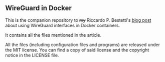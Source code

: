 ## WireGuard in Docker

This is the companion repository to ~~my~~ Riccardo P. Bestetti's [blog
post](https://www.bestov.io/blog/using-wireguard-as-the-network-for-a-docker-container) about using
WireGuard interfaces in Docker containers.

It contains all the files mentioned in the article.

All the files (including configuration files and programs) are released under the MIT license. You
can find a copy of said license and the copyright notice in the LICENSE file.

